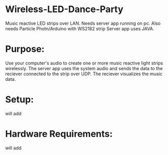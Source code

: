 # Wireless-LED-Dance-Party
Music reactive LED strips over LAN. Needs server app running on pc. Also needs Particle Photn/Arduino with WS2182 strip
Server app uses JAVA.


Purpose:
========
Use your computer's audio to create one or more music reactive light strips wirelessly. The server app uses the system audio and sends the data to the reciever connected to the strip over UDP. The reciever visualizes the music data. 

Setup:
===============
will add

Hardware Requirements:
======================
will add 

